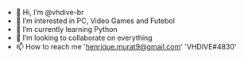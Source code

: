 - 👋 Hi, I’m @vhdive-br
- 👀 I’m interested in PC, Video Games and Futebol
- 🌱 I’m currently learning Python
- 💞️ I’m looking to collaborate on everything
- 📫 How to reach me 'henrique.murat9@gmail.com' 'VHDIVE#4830'

<!---
vhdive-br/vhdive-br is a ✨ special ✨ repository because its `README.md` (this file) appears on your GitHub profile.
You can click the Preview link to take a look at your changes.
--->
